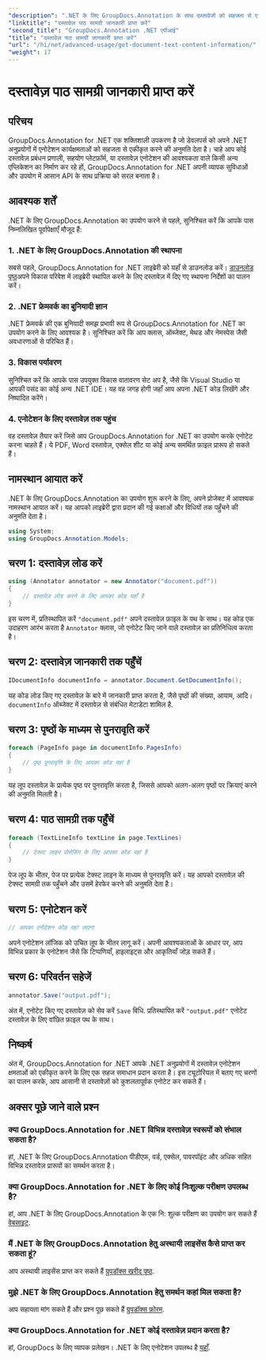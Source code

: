 ```yaml
---
"description": ".NET के लिए GroupDocs.Annotation के साथ दस्तावेजों को सहजता से एनोटेट करें। अपने .NET अनुप्रयोगों में एनोटेशन कार्यक्षमताओं को सहजता से एकीकृत करें।"
"linktitle": "दस्तावेज़ पाठ सामग्री जानकारी प्राप्त करें"
"second_title": "GroupDocs.Annotation .NET एपीआई"
"title": "दस्तावेज़ पाठ सामग्री जानकारी प्राप्त करें"
"url": "/hi/net/advanced-usage/get-document-text-content-information/"
"weight": 17
---
```


# दस्तावेज़ पाठ सामग्री जानकारी प्राप्त करें

## परिचय
GroupDocs.Annotation for .NET एक शक्तिशाली उपकरण है जो डेवलपर्स को अपने .NET अनुप्रयोगों में एनोटेशन कार्यक्षमताओं को सहजता से एकीकृत करने की अनुमति देता है। चाहे आप कोई दस्तावेज़ प्रबंधन प्रणाली, सहयोग प्लेटफ़ॉर्म, या दस्तावेज़ एनोटेशन की आवश्यकता वाले किसी अन्य एप्लिकेशन का निर्माण कर रहे हों, GroupDocs.Annotation for .NET अपनी व्यापक सुविधाओं और उपयोग में आसान API के साथ प्रक्रिया को सरल बनाता है।
## आवश्यक शर्तें
.NET के लिए GroupDocs.Annotation का उपयोग करने से पहले, सुनिश्चित करें कि आपके पास निम्नलिखित पूर्वापेक्षाएँ मौजूद हैं:
### 1. .NET के लिए GroupDocs.Annotation की स्थापना
सबसे पहले, GroupDocs.Annotation for .NET लाइब्रेरी को यहाँ से डाउनलोड करें। [डाउनलोड पृष्ठ](https://releases.groupdocs.com/annotation/net/)अपने विकास परिवेश में लाइब्रेरी स्थापित करने के लिए दस्तावेज़ में दिए गए स्थापना निर्देशों का पालन करें।
### 2. .NET फ्रेमवर्क का बुनियादी ज्ञान
.NET फ्रेमवर्क की एक बुनियादी समझ प्रभावी रूप से GroupDocs.Annotation for .NET का उपयोग करने के लिए आवश्यक है। सुनिश्चित करें कि आप क्लास, ऑब्जेक्ट, मेथड और नेमस्पेस जैसी अवधारणाओं से परिचित हैं।
### 3. विकास पर्यावरण
सुनिश्चित करें कि आपके पास उपयुक्त विकास वातावरण सेट अप है, जैसे कि Visual Studio या आपकी पसंद का कोई अन्य .NET IDE। यह वह जगह होगी जहाँ आप अपना .NET कोड लिखेंगे और निष्पादित करेंगे।
### 4. एनोटेशन के लिए दस्तावेज़ तक पहुंच
वह दस्तावेज़ तैयार करें जिसे आप GroupDocs.Annotation for .NET का उपयोग करके एनोटेट करना चाहते हैं। ये PDF, Word दस्तावेज़, एक्सेल शीट या कोई अन्य समर्थित फ़ाइल प्रारूप हो सकते हैं।

## नामस्थान आयात करें
.NET के लिए GroupDocs.Annotation का उपयोग शुरू करने के लिए, अपने प्रोजेक्ट में आवश्यक नामस्थान आयात करें। यह आपको लाइब्रेरी द्वारा प्रदान की गई कक्षाओं और विधियों तक पहुँचने की अनुमति देता है।
```csharp
using System;
using GroupDocs.Annotation.Models;
```
## चरण 1: दस्तावेज़ लोड करें
```csharp
using (Annotator annotator = new Annotator("document.pdf"))
{
    // दस्तावेज़ लोड करने के लिए आपका कोड यहाँ है
}
```
इस चरण में, प्रतिस्थापित करें `"document.pdf"` अपने दस्तावेज़ फ़ाइल के पथ के साथ। यह कोड एक उदाहरण आरंभ करता है `Annotator` क्लास, जो एनोटेट किए जाने वाले दस्तावेज़ का प्रतिनिधित्व करता है।
## चरण 2: दस्तावेज़ जानकारी तक पहुँचें
```csharp
IDocumentInfo documentInfo = annotator.Document.GetDocumentInfo();
```
यह कोड लोड किए गए दस्तावेज़ के बारे में जानकारी प्राप्त करता है, जैसे पृष्ठों की संख्या, आयाम, आदि। `documentInfo` ऑब्जेक्ट में दस्तावेज़ से संबंधित मेटाडेटा शामिल है.
## चरण 3: पृष्ठों के माध्यम से पुनरावृति करें
```csharp
foreach (PageInfo page in documentInfo.PagesInfo)
{
    // पृष्ठ पुनरावृत्ति के लिए आपका कोड यहां है
}
```
यह लूप दस्तावेज़ के प्रत्येक पृष्ठ पर पुनरावृत्ति करता है, जिससे आपको अलग-अलग पृष्ठों पर क्रियाएं करने की अनुमति मिलती है।
## चरण 4: पाठ सामग्री तक पहुँचें
```csharp
foreach (TextLineInfo textLine in page.TextLines)
{
    // टेक्स्ट लाइन प्रोसेसिंग के लिए आपका कोड यहां है
}
```
पेज लूप के भीतर, पेज पर प्रत्येक टेक्स्ट लाइन के माध्यम से पुनरावृत्ति करें। यह आपको दस्तावेज़ की टेक्स्ट सामग्री तक पहुँचने और उसमें हेरफेर करने की अनुमति देता है।
## चरण 5: एनोटेशन करें
```csharp
// आपका एनोटेशन कोड यहां जाएगा
```
अपने एनोटेशन लॉजिक को उचित लूप के भीतर लागू करें। अपनी आवश्यकताओं के आधार पर, आप विभिन्न प्रकार के एनोटेशन जैसे कि टिप्पणियाँ, हाइलाइट्स और आकृतियाँ जोड़ सकते हैं।
## चरण 6: परिवर्तन सहेजें
```csharp
annotator.Save("output.pdf");
```
अंत में, एनोटेट किए गए दस्तावेज़ को सेव करें `Save` विधि. प्रतिस्थापित करें `"output.pdf"` एनोटेट दस्तावेज़ के लिए वांछित फ़ाइल पथ के साथ।

## निष्कर्ष
अंत में, GroupDocs.Annotation for .NET आपके .NET अनुप्रयोगों में दस्तावेज़ एनोटेशन क्षमताओं को एकीकृत करने के लिए एक सहज समाधान प्रदान करता है। इस ट्यूटोरियल में बताए गए चरणों का पालन करके, आप आसानी से दस्तावेज़ों को कुशलतापूर्वक एनोटेट कर सकते हैं।
## अक्सर पूछे जाने वाले प्रश्न
### क्या GroupDocs.Annotation for .NET विभिन्न दस्तावेज़ स्वरूपों को संभाल सकता है?
हां, .NET के लिए GroupDocs.Annotation पीडीएफ, वर्ड, एक्सेल, पावरपॉइंट और अधिक सहित विभिन्न दस्तावेज़ प्रारूपों का समर्थन करता है।
### क्या GroupDocs.Annotation for .NET के लिए कोई निःशुल्क परीक्षण उपलब्ध है?
हां, आप .NET के लिए GroupDocs.Annotation के एक नि: शुल्क परीक्षण का उपयोग कर सकते हैं [वेबसाइट](https://releases.groupdocs.com/).
### मैं .NET के लिए GroupDocs.Annotation हेतु अस्थायी लाइसेंस कैसे प्राप्त कर सकता हूं?
आप अस्थायी लाइसेंस प्राप्त कर सकते हैं [ग्रुपडॉक्स खरीद पृष्ठ](https://purchase.groupdocs.com/temporary-license/).
### मुझे .NET के लिए GroupDocs.Annotation हेतु समर्थन कहां मिल सकता है?
आप सहायता मांग सकते हैं और प्रश्न पूछ सकते हैं [ग्रुपडॉक्स फ़ोरम](https://forum.groupdocs.com/c/annotation/10).
### क्या GroupDocs.Annotation for .NET कोई दस्तावेज़ प्रदान करता है?
हां, GroupDocs के लिए व्यापक प्रलेखन। .NET के लिए एनोटेशन उपलब्ध है [यहाँ](https://tutorials.groupdocs.com/annotation/net/).